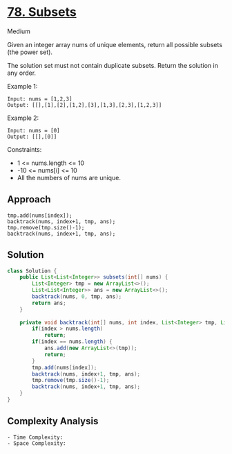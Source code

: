 # [78. Subsets](https://leetcode.com/problems/subsets/)
Medium


Given an integer array nums of unique elements, return all possible subsets (the power set).

The solution set must not contain duplicate subsets. Return the solution in any order.

 
Example 1:
```
Input: nums = [1,2,3]
Output: [[],[1],[2],[1,2],[3],[1,3],[2,3],[1,2,3]]
```
Example 2:
```
Input: nums = [0]
Output: [[],[0]]
 ```

Constraints:

- 1 <= nums.length <= 10
- -10 <= nums[i] <= 10
- All the numbers of nums are unique.

## Approach
```
tmp.add(nums[index]);
backtrack(nums, index+1, tmp, ans);
tmp.remove(tmp.size()-1);
backtrack(nums, index+1, tmp, ans);
```

## Solution
```java
class Solution {
    public List<List<Integer>> subsets(int[] nums) {
        List<Integer> tmp = new ArrayList<>();
        List<List<Integer>> ans = new ArrayList<>();
        backtrack(nums, 0, tmp, ans);
        return ans;
    }
    
    private void backtrack(int[] nums, int index, List<Integer> tmp, List<List<Integer>> ans) {
        if(index > nums.length)
            return;
        if(index == nums.length) {
            ans.add(new ArrayList<>(tmp));
            return;
        }
        tmp.add(nums[index]);
        backtrack(nums, index+1, tmp, ans);
        tmp.remove(tmp.size()-1);
        backtrack(nums, index+1, tmp, ans);
    }
}
```

## Complexity Analysis
```
- Time Complexity:
- Space Complexity:
```
